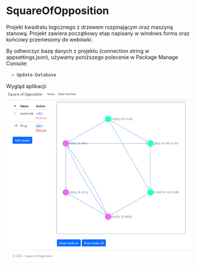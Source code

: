 # SquareOfOpposition
Projekt kwadratu logicznego z drzewem rozpinającym oraz maszyną stanową.
Projekt zawiera początkowy etap napisany w windows forms oraz końcowy przeniesiony do webówki.

By odtworzyć bazę danych z projektu (connection string w appsettings.json), używamy poniższego polecenie w Package Manage Console:
```bash
  > Update-Database
```

Wygląd aplikacji:
![App Screenshot](https://raw.githubusercontent.com/Azuyuto/SquareOfOpposition/master/images/graf1.PNG)
